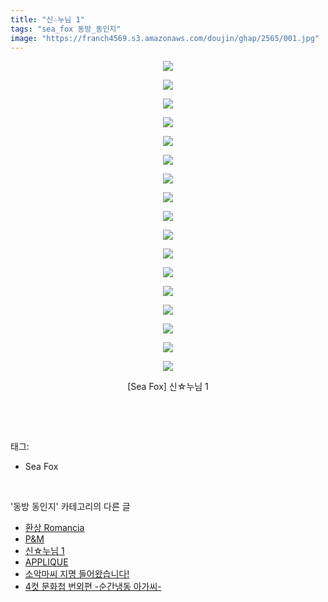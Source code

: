 ```yaml
---
title: "신☆누님 1"
tags: "sea_fox 동방_동인지"
image: "https://franch4569.s3.amazonaws.com/doujin/ghap/2565/001.jpg"
---
```

<div class="article">
<p style="text-align: center; clear: none; float: none;"><img src="{{ site.imgserver2 }}/ghap/2565/001.jpg"/></p>
<p style="text-align: center; clear: none; float: none;"><img src="{{ site.imgserver2 }}/ghap/2565/002.jpg"/></p>
<p style="text-align: center; clear: none; float: none;"><img src="{{ site.imgserver2 }}/ghap/2565/003.jpg"/></p>
<p style="text-align: center; clear: none; float: none;"><img src="{{ site.imgserver2 }}/ghap/2565/004.jpg"/></p>
<p style="text-align: center; clear: none; float: none;"><img src="{{ site.imgserver2 }}/ghap/2565/005.jpg"/></p>
<p style="text-align: center; clear: none; float: none;"><img src="{{ site.imgserver2 }}/ghap/2565/006.jpg"/></p>
<p style="text-align: center; clear: none; float: none;"><img src="{{ site.imgserver2 }}/ghap/2565/007.jpg"/></p>
<p style="text-align: center; clear: none; float: none;"><img src="{{ site.imgserver2 }}/ghap/2565/008.jpg"/></p>
<p style="text-align: center; clear: none; float: none;"><img src="{{ site.imgserver2 }}/ghap/2565/009.jpg"/></p>
<p style="text-align: center; clear: none; float: none;"><img src="{{ site.imgserver2 }}/ghap/2565/010.jpg"/></p>
<p style="text-align: center; clear: none; float: none;"><img src="{{ site.imgserver2 }}/ghap/2565/011.jpg"/></p>
<p style="text-align: center; clear: none; float: none;"><img src="{{ site.imgserver2 }}/ghap/2565/012.jpg"/></p>
<p style="text-align: center; clear: none; float: none;"><img src="{{ site.imgserver2 }}/ghap/2565/013.jpg"/></p>
<p style="text-align: center; clear: none; float: none;"><img src="{{ site.imgserver2 }}/ghap/2565/014.jpg"/></p>
<p style="text-align: center; clear: none; float: none;"><img src="{{ site.imgserver2 }}/ghap/2565/015.jpg"/></p>
<p style="text-align: center; clear: none; float: none;"><img src="{{ site.imgserver2 }}/ghap/2565/016.jpg"/></p>
<p style="text-align: center; clear: none; float: none;"><img src="{{ site.imgserver2 }}/ghap/2565/017.jpg"/></p>
<p style="text-align: center; clear: none; float: none;">[Sea Fox] 신☆누님 1</p>
<p><br/></p>
</div><br/>
<div class="tagTrail">
<p>태그: </p>
<ul>
<li>Sea Fox</li>
</ul>
</div><br/>
<div class="another">
<p>'동방 동인지' 카테고리의 다른 글</p>
<ul>
<li><a href="/ghap_2567">환상 Romancia</a></li>
<li><a href="/ghap_2566">P&amp;M</a></li>
<li><a href="/ghap_2565">신☆누님 1</a></li>
<li><a href="/ghap_2564">APPLIQUE</a></li>
<li><a href="/ghap_2563">소악마씨 지명 들어왔습니다!</a></li>
<li><a href="/ghap_2562">4컷 문화첩 번외편 -순간냉동 아가씨-</a></li>
</ul>
</div><br/>
<div class="cb_module cb_fluid">
<div class="cb_wrt cb_profile">
</div><!-- commentList close -->
</div><br/>
